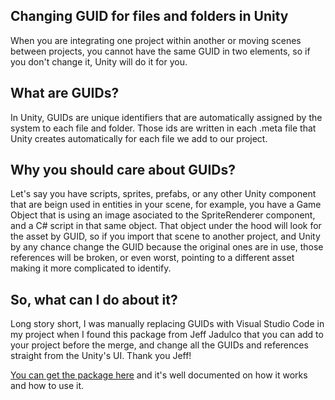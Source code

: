 ## Changing GUID for files and folders in Unity

When you are integrating one project within another or moving scenes between projects, you cannot have the same GUID in two elements, so if you don't change it, Unity will do it for you.

<h2>What are GUIDs?</h2>

In Unity, GUIDs are unique identifiers that are automatically assigned by the system to each file and folder. Those ids are written in each .meta file that Unity creates automatically for each file we add to our project.

<h2>Why you should care about GUIDs? </h2>

Let's say you have scripts, sprites, prefabs, or any other Unity component that are beign used in entities in your scene, for example, you have a Game Object that is using an image asociated to the SpriteRenderer component, and a C# script in that same object. That object under the hood will look for the asset by GUID, so if you import that scene to another project, and Unity by any chance change the GUID because the original ones are in use, those references will be broken, or even worst, pointing to a different asset making it more complicated to identify.

<h2>So, what can I do about it?</h2>

Long story short, I was manually replacing GUIDs with Visual Studio Code in my project when I found this package from Jeff Jadulco that you can add to your project before the merge, and change all the GUIDs and references straight from the Unity's UI. 
Thank you Jeff!

<a target="_blank" href="https://github.com/jeffjadulco/unity-guid-regenerator">You can get the package here</a> and it's well documented on how it works and how to use it.